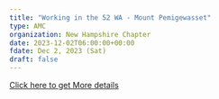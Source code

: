 ```yaml
---
title: "Working in the 52 WA - Mount Pemigewasset" 
type: AMC
organization: New Hampshire Chapter
date: 2023-12-02T06:00:00+00:00
fdate: Dec 2, 2023 (Sat)
draft: false
---
```

<a href="https://activities.outdoors.org/search/index.cfm/action/details/id/147220" target="_blank">Click here to get More details</a>

